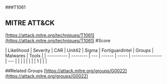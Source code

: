 ###T1061
## MITRE ATT&CK
[https://attack.mitre.org/techniques/T1061](https://attack.mitre.org/techniques/T1061)
#Score

| Likelihood | Severity | CAR | Unit42 | Sigma | Fortiguardintel | Groups | Malwares | Tools |
| ---------- | -------- | --- | ------ | ----- | --------------- | ---  |
 |   |   |   |   |   |   | 1 |   |   |

##Related Groups
[https://attack.mitre.org/groups/G0022](https://attack.mitre.org/groups/G0022)
[]()
